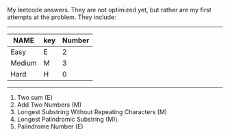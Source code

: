 My leetcode answers. They are not optimized yet, but rather are my first attempts at the problem. They include: 
________________________
| NAME  |  key | Number|
|-------|------|-------|
|   Easy|   E  |   2   | 
| Medium|   M  |   3   |
|   Hard|   H  |   0   |
________________________

1. Two sum (E)
2. Add Two Numbers (M)
3. Longest Substring Without Repeating Characters (M)
4. Longest Palindromic Substring (M)\
5. Palindrome Number (E)
